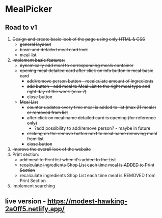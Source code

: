 # MealPicker
## Road to v1
1. ~~Design and create basic look of the page using only HTML & CSS~~
    - ~~general layaout~~
    - ~~basic and detailed meal card look~~
    - ~~meal list~~
2. ~~Implement basic features:~~
    - ~~dynamically add meal to corresponding meals container~~
    - ~~opening meal detailed card after click on info button in meal basic card~~
      - ~~add/remove person button - recalculate amount of ingredients~~
      - ~~add button - add meal to Meal List to the right meal type and right day of the week (max 7)~~
      - ~~close button~~
    - ~~Meal List~~
      - ~~counter updates every time meal is added to list (max 21 meals) or removed from list~~
      - ~~after click on meal name detailed card is opening (for reference only)~~
         - ?add possibility to add/remove person? - maybe in future
      - ~~clicking on the remove button next to meal name removing meal from list~~
      - ~~close button~~
 3. ~~Improve the overall look of the website~~
 3. Print section:
    - ~~add meal to Print list when it's added to the List~~
    - ~~recalculate ingredients Shop List each time meal is ADDED to Print Section~~
    - recalculate ingredients Shop List each time meal is REMOVED from Print Section
 4. Implement searching



## live version - https://modest-hawking-2a0ff5.netlify.app/
